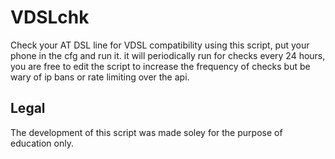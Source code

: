 # VDSLchk #

Check your AT DSL line for VDSL compatibility using this script, put your phone in the cfg and run it.
it will periodically run for checks every 24 hours, you are free to edit the script to increase the frequency of checks but be wary of ip bans or rate limiting over the api.



## Legal ##

The development of this script was made soley for the purpose of education only.
